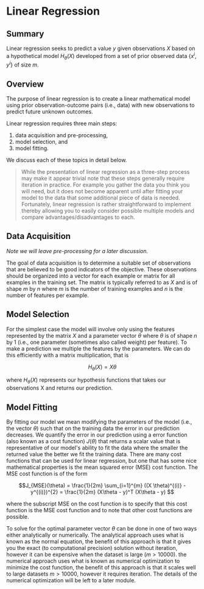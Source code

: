 # Linear Regression

## Summary

Linear regression seeks to predict a value $y$ given observations $X$ based on
a hypothetical model $H_{\theta}(X)$ developed from a set of prior observed data
$\{x^{i}, y^{i}\}$ of size $m$.

## Overview

The purpose of linear regression is to create a linear mathematical model using
prior observation-outcome pairs (i.e., data) with new observations to predict
future unknown outcomes.

Linear regression requires three main steps:

1. data acquisition and pre-processing,
2. model selection, and
3. model fitting.

We discuss each of these topics in detail below.

>While the presentation of linear regression as a three-step process may make it
>appear trivial note that these steps generally require iteration in practice.
>For example you gather the data you think you will need, but it does not become
>apparent until after fitting your model to the data that some additional piece
>of data is needed. Fortunately, linear regression is rather
>straightforward to implement thereby allowing you to easily consider
>possible multiple models and compare advantages/disadvantages to each.

## Data Acquisition

_Note we will leave pre-processing for a later discussion._

The goal of data acquisition is to determine a suitable set of observations
that are believed to be good indicators of the objective. These observations
should be organized into a vector for each example or matrix for all examples
in the training set. The matrix is typically referred to as $X$ and is of shape
$m$ by $n$ where $m$ is the number of training examples and $n$ is the number of
features per example.

## Model Selection

For the simplest case the model will involve only using the features represented
by the matrix $X$ and a parameter vector $\theta$ where $\theta$ is of shape
$n$ by $1$ (i.e., one parameter (sometimes also called weight) per feature). To make
a prediction we multiple the features by the parameters. We can do this
efficiently with a matrix multiplication, that is

$$H_{\theta}(X) = X\theta$$

where $H_{\theta}(X)$ represents our hypothesis functions that takes our
observations X and returns our prediction.

## Model Fitting

By fitting our model we mean modifying the parameters of the model (i.e., the
vector $\theta$) such that on the training data the error in our prediction
decreases. We quantify the error in our prediction using a error function (also
known as a cost function) $J(\theta)$ that returns a scalar value that is
representative of our model's ability to fit the data where the smaller the
returned value the better we fit the training data. There are many cost
functions that can be used for linear regression, but one that has some nice
mathematical properties is the mean squared error (MSE) cost function. The
MSE cost function is of the form

$$J_{MSE}(\theta) = \frac{1}{2m} \sum_{i=1}^{m} ((X \theta)^{(i)} - y^{(i)})^{2} = \frac{1}{2m} (X\theta - y)^T (X\theta - y) $$

where the subscript MSE on the cost function is to specify that this cost
function is the MSE cost function and to note that other cost functions are
possible.

To solve for the optimal parameter vector $\theta$ can be done in one of two
ways either analytically or numerically. The analytical approach uses what is
known as the normal equation, the benefit of this approach is that it gives you
the exact (to computational precision) solution without iteration, however it
can be expensive when the dataset is large ($m > 10000$). the numerical approach
uses what is known as numerical optimization to minimize the cost function, the
benefit of this approach is that it scales well to large
datasets $m > 10000$, however it requires iteration. The details of the
numerical optimization will be left to a later module.
